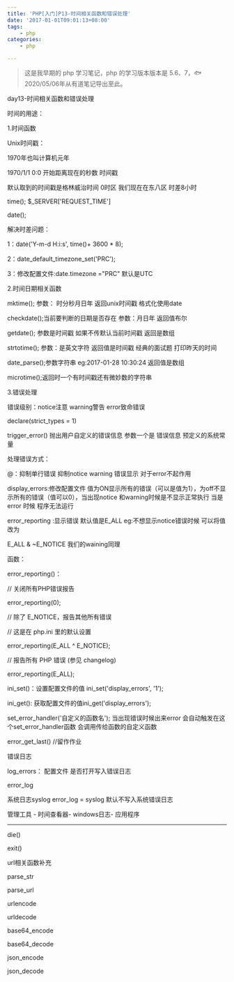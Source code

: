 ```yaml
---
title: 'PHP[入门]P13-时间相关函数和错误处理'
date: '2017-01-01T09:01:13+08:00'
tags:
    - php
categories:
    - php

---
```




> 这是我早期的 php 学习笔记，php 的学习版本版本是 5.6、7，🐟2020/05/06年从有道笔记导出至此。


day13-时间相关函数和错误处理

时间的用途：

1.时间函数

Unix时间戳：

1970年也叫计算机元年

1970/1/1 0:0 开始距离现在的秒数 时间戳

默认取到的时间戳是格林威治时间 0时区 我们现在在东八区 时差8小时

time(); \$\_SERVER\[\'REQUEST\_TIME\'\]

date();

解决时差问题：

1：date(\'Y-m-d H:i:s\', time()+ 3600 \* 8);

2：date\_default\_timezone\_set(\'PRC\');

3：修改配置文件:date.timezone =\"PRC\" 默认是UTC

2.时间日期相关函数

mktime(); 参数： 时分秒月日年 返回unix时间戳 格式化使用date

checkdate();当前要判断的日期是否存在 参数：月日年 返回值布尔

getdate(); 参数是时间戳 如果不传默认当前时间戳 返回是数组

strtotime(); 参数：是英文字符 返回值是时间戳 经典的面试题 打印昨天的时间

date\_parse();参数字符串 eg:2017-01-28 10:30:24 返回值是数组

microtime();返回时一个有时间戳还有微妙数的字符串

3.错误处理

错误级别：notice注意 warning警告 error致命错误

declare(strict\_types = 1)

trigger\_error() 抛出用户自定义的错误信息 参数一个是 错误信息
预定义的系统常量

处理错误方式：

@：抑制单行错误 抑制notice warning 错误显示 对于error不起作用

display\_errors:修改配置文件
值为ON显示所有的错误（可以是值为1），为off不显示所有的错误（值可以0），当出现notice
和warning时候是不显示正常执行 当是error 时候 程序无法运行

error\_reporting :显示错误 默认值是E\_ALL eg:不想显示notice错误时候
可以将值改为

E\_ALL & \~E\_NOTICE 我们的waining同理

函数：

error\_reporting()：

// 关闭所有PHP错误报告

error\_reporting(0);

// 除了 E\_NOTICE，报告其他所有错误

// 这是在 php.ini 里的默认设置

error\_reporting(E\_ALL \^ E\_NOTICE);

// 报告所有 PHP 错误 (参见 changelog)

error\_reporting(E\_ALL);

ini\_set()：设置配置文件的值 ini\_set(\'display\_errors\', \'1\');

ini\_get(): 获取配置文件的值ini\_get(\'display\_errors\');

set\_error\_handler(\'自定义的函数名\'); 当出现错误时候出来error
会自动触发在这个set\_error\_handler函数 会调用传给函数的自定义函数

error\_get\_last() //留作作业

错误日志

log\_errors： 配置文件 是否打开写入错误日志

error\_log

系统日志syslog error\_log = syslog 默认不写入系统错误日志

管理工具 - 时间查看器- windows日志- 应用程序

----------------------

die()

exit()

url相关函数补充

parse\_str

parse\_url

urlencode

urldecode

base64\_encode

base64\_decode

json\_encode

json\_decode
